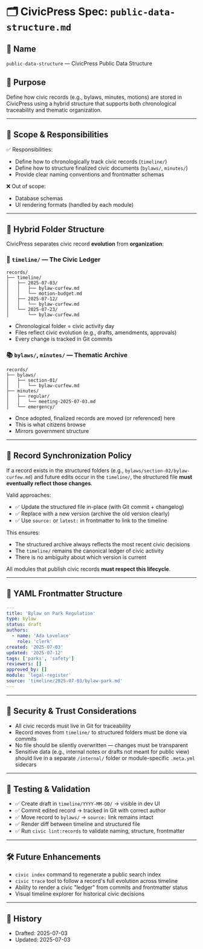# 🗂️ CivicPress Spec: `public-data-structure.md`

## 📛 Name

`public-data-structure` — CivicPress Public Data Structure

## 🎯 Purpose

Define how civic records (e.g., bylaws, minutes, motions) are stored in
CivicPress using a hybrid structure that supports both chronological
traceability and thematic organization.

---

## 🧩 Scope & Responsibilities

✅ Responsibilities:

- Define how to chronologically track civic records (`timeline/`)
- Define how to structure finalized civic documents (`bylaws/`, `minutes/`)
- Provide clear naming conventions and frontmatter schemas

❌ Out of scope:

- Database schemas
- UI rendering formats (handled by each module)

---

## 📂 Hybrid Folder Structure

CivicPress separates civic record **evolution** from **organization**:

### 📘 `timeline/` — The Civic Ledger

```
records/
├── timeline/
│   ├── 2025-07-03/
│   │   ├── bylaw-curfew.md
│   │   └── motion-budget.md
│   ├── 2025-07-12/
│   │   └── bylaw-curfew.md
│   └── 2025-07-23/
│       └── bylaw-curfew.md
```

- Chronological folder = civic activity day
- Files reflect civic evolution (e.g., drafts, amendments, approvals)
- Every change is tracked in Git commits

### 📚 `bylaws/`, `minutes/` — Thematic Archive

```
records/
├── bylaws/
│   ├── section-01/
│   │   └── bylaw-curfew.md
├── minutes/
│   ├── regular/
│   │   └── meeting-2025-07-03.md
│   └── emergency/
```

- Once adopted, finalized records are moved (or referenced) here
- This is what citizens browse
- Mirrors government structure

---

## 🔁 Record Synchronization Policy

If a record exists in the structured folders (e.g.,
`bylaws/section-02/bylaw-curfew.md`) and future edits occur in the `timeline/`,
the structured file **must eventually reflect those changes**.

Valid approaches:

- ✅ Update the structured file in-place (with Git commit + changelog)
- ✅ Replace with a new version (archive the old version clearly)
- ✅ Use `source:` or `latest:` in frontmatter to link to the timeline

This ensures:

- The structured archive always reflects the most recent civic decisions
- The `timeline/` remains the canonical ledger of civic activity
- There is no ambiguity about which version is current

All modules that publish civic records **must respect this lifecycle**.

---

## 🧠 YAML Frontmatter Structure

```yaml
---
title: 'Bylaw on Park Regulation'
type: bylaw
status: draft
authors:
  - name: 'Ada Lovelace'
    role: 'clerk'
created: '2025-07-03'
updated: '2025-07-12'
tags: ['parks', 'safety']
reviewers: []
approved_by: []
module: 'legal-register'
source: 'timeline/2025-07-03/bylaw-park.md'
---
```

---

## 🔐 Security & Trust Considerations

- All civic records must live in Git for traceability
- Record moves from `timeline/` to structured folders must be done via commits
- No file should be silently overwritten — changes must be transparent
- Sensitive data (e.g., internal notes or drafts not meant for public view)
  should live in a separate `/internal/` folder or module-specific `.meta.yml`
  sidecars

---

## 🧪 Testing & Validation

- ✅ Create draft in `timeline/YYYY-MM-DD/` → visible in dev UI
- ✅ Commit edited record → tracked in Git with correct author
- ✅ Move record to `bylaws/` → `source:` link remains intact
- ✅ Render diff between timeline and structured file
- ✅ Run `civic lint:records` to validate naming, structure, frontmatter

---

## 🛠️ Future Enhancements

- `civic index` command to regenerate a public search index
- `civic trace` tool to follow a record's full evolution across timeline
- Ability to render a civic "ledger" from commits and frontmatter status
- Visual timeline explorer for historical civic decisions

---

## 📅 History

- Drafted: 2025-07-03
- Updated: 2025-07-03

